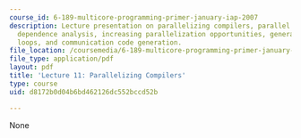 ```yaml
---
course_id: 6-189-multicore-programming-primer-january-iap-2007
description: Lecture presentation on parallelizing compilers, parallel execution,
  dependence analysis, increasing parallelization opportunities, generation of parallel
  loops, and communication code generation.
file_location: /coursemedia/6-189-multicore-programming-primer-january-iap-2007/d8172b0d04b6bd462126dc552bccd52b_lec11compilers.pdf
file_type: application/pdf
layout: pdf
title: 'Lecture 11: Parallelizing Compilers'
type: course
uid: d8172b0d04b6bd462126dc552bccd52b

---
```

None